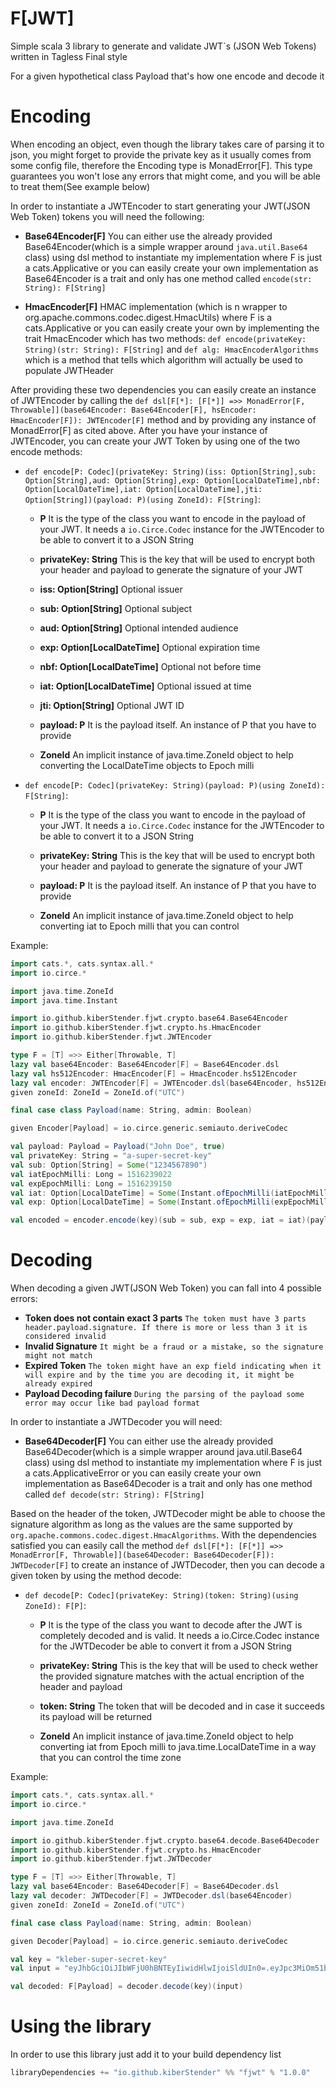 # F[JWT]

Simple scala 3 library to generate and validate JWT`s (JSON Web Tokens) written in Tagless Final style

For a given hypothetical class Payload that's how one encode and decode it

# Encoding

When encoding an object, even though the library takes care of parsing it to json, you might forget to provide the private key as it usually comes from some config file, therefore the Encoding type is MonadError[F]. This type guarantees you won't lose any errors that might come, and you will be able to treat them(See example below)

In order to instantiate a JWTEncoder to start generating your JWT(JSON Web Token) tokens you will need the following:

- **Base64Encoder[F]** You can either use the already provided Base64Encoder(which is a simple wrapper around ```java.util.Base64``` class) using dsl method to instantiate my implementation where F is just a cats.Applicative or you can easily create your own implementation as Base64Encoder is a trait and only has one method called `encode(str: String): F[String]`

- **HmacEncoder[F]** HMAC implementation (which is n wrapper to org.apache.commons.codec.digest.HmacUtils) where F is a cats.Applicative or you can easily create your own by implementing the trait HmacEncoder which has two methods: `def encode(privateKey: String)(str: String): F[String]` and `def alg: HmacEncoderAlgorithms` which is a method that tells which algorithm will actually be used to populate JWTHeader

After providing these two dependencies you can easily create an instance of JWTEncoder by calling the `def dsl[F[*]: [F[*]] =>> MonadError[F, Throwable]](base64Encoder: Base64Encoder[F], hsEncoder: HmacEncoder[F]): JWTEncoder[F]` method and by providing any instance of MonadError[F] as cited above. After you have your instance of JWTEncoder, you can create your JWT Token by using one of the two encode methods:

- `def encode[P: Codec](privateKey: String)(iss: Option[String],sub: Option[String],aud: Option[String],exp: Option[LocalDateTime],nbf: Option[LocalDateTime],iat: Option[LocalDateTime],jti: Option[String])(payload: P)(using ZoneId): F[String]`:

  - **P** It is the type of the class you want to encode in the payload of your JWT. It needs a ```io.Circe.Codec``` instance for the JWTEncoder to be able to convert it to a JSON String

  - **privateKey: String** This is the key that will be used to encrypt both your header and payload to generate the signature of your JWT

  - **iss: Option[String]** Optional issuer

  - **sub: Option[String]** Optional subject

  - **aud: Option[String]** Optional intended audience

  - **exp: Option[LocalDateTime]** Optional expiration time

  - **nbf: Option[LocalDateTime]** Optional not before time

  - **iat: Option[LocalDateTime]** Optional issued at time

  - **jti: Option[String]** Optional JWT ID

  - **payload: P** It is the payload itself. An instance of P that you have to provide

  - **ZoneId** An implicit instance of java.time.ZoneId object to help converting the LocalDateTime objects to Epoch milli

- `def encode[P: Codec](privateKey: String)(payload: P)(using ZoneId): F[String]`:

  - **P** It is the type of the class you want to encode in the payload of your JWT. It needs a ```io.Circe.Codec``` instance for the JWTEncoder to be able to convert it to a JSON String

  - **privateKey: String** This is the key that will be used to encrypt both your header and payload to generate the signature of your JWT

  - **payload: P** It is the payload itself. An instance of P that you have to provide

  - **ZoneId** An implicit instance of java.time.ZoneId object to help converting iat to Epoch milli that you can control

Example:

```scala
import cats.*, cats.syntax.all.*
import io.circe.*

import java.time.ZoneId
import java.time.Instant

import io.github.kiberStender.fjwt.crypto.base64.Base64Encoder
import io.github.kiberStender.fjwt.crypto.hs.HmacEncoder
import io.github.kiberStender.fjwt.JWTEncoder

type F = [T] =>> Either[Throwable, T]
lazy val base64Encoder: Base64Encoder[F] = Base64Encoder.dsl
lazy val hs512Encoder: HmacEncoder[F] = HmacEncoder.hs512Encoder
lazy val encoder: JWTEncoder[F] = JWTEncoder.dsl(base64Encoder, hs512Encoder)
given zoneId: ZoneId = ZoneId.of("UTC")

final case class Payload(name: String, admin: Boolean)

given Encoder[Payload] = io.circe.generic.semiauto.deriveCodec

val payload: Payload = Payload("John Doe", true)
val privateKey: String = "a-super-secret-key"
val sub: Option[String] = Some("1234567890")
val iatEpochMilli: Long = 1516239022
val expEpochMilli: Long = 1516239150
val iat: Option[LocalDateTime] = Some(Instant.ofEpochMilli(iatEpochMilli).atZone(zoneId).toLocalDateTime())
val exp: Option[LocalDateTime] = Some(Instant.ofEpochMilli(expEpochMilli).atZone(zoneId).toLocalDateTime())

val encoded = encoder.encode(key)(sub = sub, exp = exp, iat = iat)(payload)

```

# Decoding

When decoding a given JWT(JSON Web Token) you can fall into 4 possible errors:

- **Token does not contain exact 3 parts** `The token must have 3 parts header.payload.signature. If there is more or less than 3 it is considered invalid`
- **Invalid Signature** `It might be a fraud or a mistake, so the signature might not match`
- **Expired Token** `The token might have an exp field indicating when it will expire and by the time you are decoding it, it might be already expired`
- **Payload Decoding failure** `During the parsing of the payload some error may occur like bad payload format`

In order to instantiate a JWTDecoder you will need:

- **Base64Decoder[F]** You can either use the already provided Base64Decoder(which is a simple wrapper around java.util.Base64 class) using dsl method to instantiate my implementation where F is just a cats.ApplicativeError or you can easily create your own implementation as Base64Decoder is a trait and only has one method called `def decode(str: String): F[String]`

Based on the header of the token, JWTDecoder might be able to choose the signature algorithm as long as the values are the same supported by `org.apache.commons.codec.digest.HmacAlgorithms`. With the dependencies satisfied you can easily call the method `def dsl[F[*]: [F[*]] =>> MonadError[F, Throwable]](base64Decoder: Base64Decoder[F]): JWTDecoder[F]` to create an instance of JWTDecoder, then you can decode a given token by using the method decode:

- `def decode[P: Codec](privateKey: String)(token: String)(using ZoneId): F[P]`:

  - **P** It is the type of the class you want to decode after the JWT is completely decoded and is valid. It needs a io.Circe.Codec instance for the JWTDecoder be able to convert it from a JSON String

  - **privateKey: String** This is the key that will be used to check wether the provided signature matches with the actual encription of the header and payload

  - **token: String** The token that will be decoded and in case it succeeds its payload will be returned

  - **ZoneId** An implicit instance of java.time.ZoneId object to help converting iat from Epoch milli to java.time.LocalDateTime in a way that you can control the time zone

Example:

```scala
import cats.*, cats.syntax.all.*
import io.circe.*

import java.time.ZoneId

import io.github.kiberStender.fjwt.crypto.base64.decode.Base64Decoder
import io.github.kiberStender.fjwt.crypto.hs.HmacEncoder
import io.github.kiberStender.fjwt.JWTDecoder

type F = [T] =>> Either[Throwable, T]
lazy val base64Encoder: Base64Decoder[F] = Base64Decoder.dsl
lazy val decoder: JWTDecoder[F] = JWTDecoder.dsl(base64Encoder)
given zoneId: ZoneId = ZoneId.of("UTC")

final case class Payload(name: String, admin: Boolean)

given Decoder[Payload] = io.circe.generic.semiauto.deriveCodec

val key = "kleber-super-secret-key"
val input = "eyJhbGciOiJIbWFjU0hBNTEyIiwidHlwIjoiSldUIn0=.eyJpc3MiOm51bGwsInN1YiI6IjEyMzQ1Njc4OTAiLCJhdWQiOm51bGwsImV4cCI6bnVsbCwibmJmIjpudWxsLCJpYXQiOjE1MTYyMzkwMjIsImp0aSI6bnVsbCwicGF5bG9hZCI6eyJuYW1lIjoiSm9obiBEb2UiLCJhZG1pbiI6dHJ1ZX19.29743acd123183547fe568550db9416a02ed3a7aeeb9c4a74ec73baf02bb688b58d58f6508f7f0ab956a22aaf619602359038abae336abf0e0ceb7b0a0268b64"

val decoded: F[Payload] = decoder.decode(key)(input)

```

# Using the library

In order to use this library just add it to your build dependency list 
```scala
libraryDependencies += "io.github.kiberStender" %% "fjwt" % "1.0.0"
```